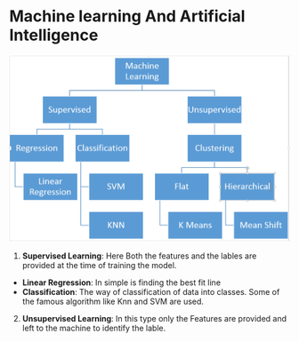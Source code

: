 
# Machine learning And Artificial Intelligence

![Alt text](ml_hierarchy.PNG?raw=true "Optional Title")

1. **Supervised Learning**: Here Both the features and the lables are provided at the time of training the model.
 - **Linear Regression**: In simple is finding the best fit line
 - **Classification**: The way of classification of data into classes. Some of the famous algorithm like Knn and SVM are used.
2. **Unsupervised Learning**: In this type only the Features are provided and left to the machine to identify the lable.
